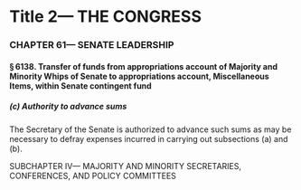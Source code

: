 
# Title 2— THE CONGRESS
### CHAPTER 61— SENATE LEADERSHIP
#### § 6138. Transfer of funds from appropriations account of Majority and Minority Whips of Senate to appropriations account, Miscellaneous Items, within Senate contingent fund
##### (c) Authority to advance sums

The Secretary of the Senate is authorized to advance such sums as may be necessary to defray expenses incurred in carrying out subsections (a) and (b).

SUBCHAPTER IV— MAJORITY AND MINORITY SECRETARIES, CONFERENCES, AND POLICY COMMITTEES
